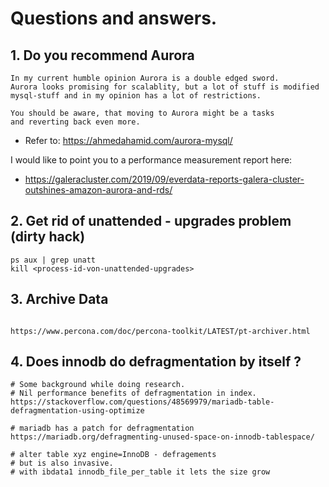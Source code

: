 # Questions and answers.

## 1. Do you recommend Aurora

```
In my current humble opinion Aurora is a double edged sword.
Aurora looks promising for scalablity, but a lot of stuff is modified
mysql-stuff and in my opinion has a lot of restrictions.

You should be aware, that moving to Aurora might be a tasks
and reverting back even more.
```

   * Refer to: https://ahmedahamid.com/aurora-mysql/

I would like to point you to a performance measurement report here:

   * https://galeracluster.com/2019/09/everdata-reports-galera-cluster-outshines-amazon-aurora-and-rds/

## 2. Get rid of unattended - upgrades problem (dirty hack) 

```
ps aux | grep unatt
kill <process-id-von-unattended-upgrades>
```

## 3. Archive Data 

```

https://www.percona.com/doc/percona-toolkit/LATEST/pt-archiver.html
```

## 4. Does innodb do defragmentation by itself ?

```
# Some background while doing research.
# Nil performance benefits of defragmentation in index.
https://stackoverflow.com/questions/48569979/mariadb-table-defragmentation-using-optimize

# mariadb has a patch for defragmentation  
https://mariadb.org/defragmenting-unused-space-on-innodb-tablespace/

# alter table xyz engine=InnoDB - defragements 
# but is also invasive.
# with ibdata1 innodb_file_per_table it lets the size grow


```
